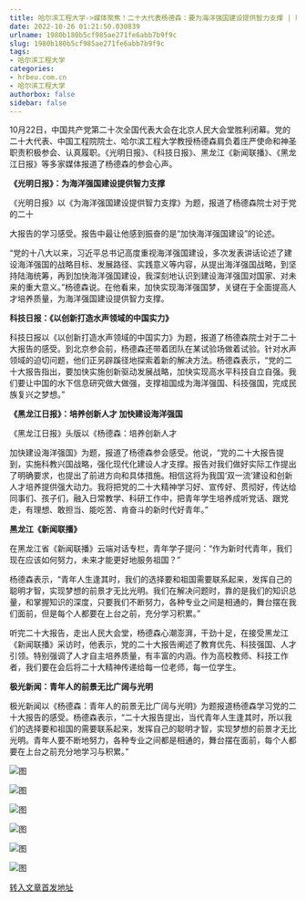 ```yaml
---
title: 哈尔滨工程大学->媒体聚焦！二十大代表杨德森：要为海洋强国建设提供智力支撑 | hrbeu.com.cn
date: 2022-10-26 01:21:50.030839
urlname: 1980b180b5cf985ae271fe6abb7b9f9c
slug: 1980b180b5cf985ae271fe6abb7b9f9c
tags: 
- 哈尔滨工程大学
categories:
- hrbeu.com.cn
- 哈尔滨工程大学
authorbox: false
sidebar: false
---
```

10月22日，中国共产党第二十次全国代表大会在北京人民大会堂胜利闭幕。党的二十大代表、中国工程院院士、哈尔滨工程大学教授杨德森肩负着庄严使命和神圣职责积极参会、认真履职。《光明日报》、《科技日报》、黑龙江《新闻联播》、《黑龙江日报》等多家媒体报道了杨德森的参会心声。

**《光明日报》：为海洋强国建设提供智力支撑**

《光明日报》以《为海洋强国建设提供智力支撑》为题，报道了杨德森院士对于党的二十
<!--more-->
大报告的学习感受。报告中最让他感到振奋的是“加快海洋强国建设”的论述。

“党的十八大以来，习近平总书记高度重视海洋强国建设，多次发表讲话论述了建设海洋强国的战略目标、发展路径、实践意义等内容，从提出海洋强国战略，到坚持陆海统筹，再到加快海洋强国建设，我深刻地认识到建设海洋强国对国家、对未来的重大意义。”杨德森说。在他看来，加快实现海洋强国梦，关键在于全面提高人才培养质量，为海洋强国建设提供智力支撑。

**科技日报：《以创新打造水声领域的中国实力》**

科技日报以《以创新打造水声领域的中国实力》为题，报道了杨德森院士对于二十大报告的感受。到北京参会前，杨德森还带着团队在某试验场做着试验。针对水声领域的迫切问题，他们正另辟蹊径地探索着新的解决方法。杨德森表示，“党的二十大报告指出，要加快实施创新驱动发展战略，加快实现高水平科技自立自强。我们要让中国的水下信息研究做大做强，支撑祖国成为海洋强国、科技强国，完成民族复兴之梦想。”

**《黑龙江日报》：培养创新人才 加快建设海洋强国**

《黑龙江日报》头版以《杨德森：培养创新人才

加快建设海洋强国》为题，报道了杨德森参会感受。他说，“党的二十大报告提到，实施科教兴国战略，强化现代化建设人才支撑。报告对我们做好实际工作提出了明确要求，也提出了前进方向和具体措施。相信这将为我国‘双一流’建设和创新人才培养提供强大动力。我将把党的二十大精神学习好、宣传好、贯彻好，传达给同事们、孩子们，融入日常教学、科研工作中，把青年学生培养成听党话、跟党走，有理想、敢担当、能吃苦、肯奋斗的新时代好青年。”

**黑龙江《新闻联播》**

在黑龙江省《新闻联播》云端对话专栏，青年学子提问：“作为新时代青年，我们现在应该如何努力，未来才能更好地服务祖国？”

杨德森表示，“青年人生逢其时，我们的选择要和祖国需要联系起来，发挥自己的聪明才智，实现梦想的前景才无比光明。我们在解决问题时，靠的是我们的知识总量，和掌握知识的深度，只要我们不断努力，各种专业之间是相通的，舞台摆在我们面前，但是每个人都要在上台之前，充分学习积累。”

听完二十大报告，走出人民大会堂，杨德森心潮澎湃，干劲十足，在接受黑龙江《新闻联播》采访时，他表示，党的二十大报告阐述了教育优先、科技强国、人才引领。特别强调了人才自主培养质量，有丰富的内涵。作为高校教师、科技工作者，我们要在会后将二十大精神传递给每一位老师，每一位学生。

**极光新闻：青年人的前景无比广阔与光明**

极光新闻以《杨德森：青年人的前景无比广阔与光明》为题报道杨德森学习党的二十大报告的感受。杨德森表示，“二十大报告提出，当代青年人生逢其时，所以我们的选择要和祖国的需要联系起来，发挥自己的聪明才智，实现梦想的前景才无比光明。青年人要不断地努力，各种专业之间都是相通的，舞台摆在面前，每个人都要在上台之前充分地学习与积累。”

![图](http://gongxue.cn/__local/C/AB/76/4CAE06D0E73706E64235331BBAC_73BEE989_EA50.jpg)

![图](http://gongxue.cn/__local/1/C3/F0/EA2BFEA3A3A9832C4166609555C_3D9611C3_11E98.jpg)

![图](http://gongxue.cn/__local/F/E8/96/93209EE0BB550C60D44FB38CD51_FE509FFA_10C69.jpg)

![图](http://gongxue.cn/__local/4/0B/32/D3D8294B791D73E1D3B07B7B9CC_E084EEB8_1E3A3.jpg)

![图](http://gongxue.cn/__local/5/30/E4/B1BEBFB718EECBD7CCC28B40691_17CDA1D1_CD4F.jpg)

![图](http://gongxue.cn/__local/A/02/42/D8969D072AB628669ADFB1D32AA_69EA9517_18789.jpg)

[转入文章首发地址](http://gongxue.cn/info/1141/73385.htm)